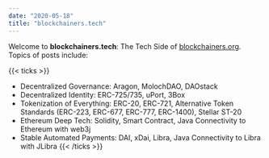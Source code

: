 ```yaml
---
date: "2020-05-18"
title: "blockchainers.tech"
---
```


Welcome to **blockchainers.tech**: The Tech Side of [blockchainers.org](blockchainers.org).  
Topics of posts include:

{{< ticks >}}
* Decentralized Governance: Aragon, MolochDAO, DAOstack
* Decentralized Identity: ERC-725/735, uPort, 3Box
* Tokenization of Everything: ERC-20, ERC-721, Alternative Token Standards (ERC-223, ERC-677, ERC-777, ERC-1400), Stellar ST-20
* Ethereum Deep Tech: Solidity, Smart Contract, Java Connectivity to Ethereum with web3j
* Stable Automated Payments: DAI, xDai, Libra, Java Connectivity to Libra with JLibra
{{< /ticks >}}
